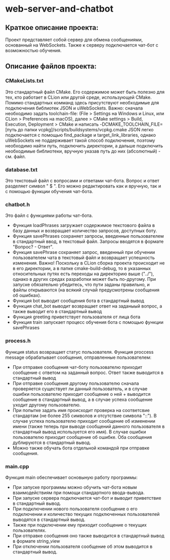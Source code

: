 # web-server-and-chatbot

## Краткое описание проекта:
Проект представляет собой сервер для обмена сообщениями, основанный на WebSockets. Также к серверу подключается чат-бот с возможностью обучения.

## Описание файлов проекта:

### СMakeLists.txt

Это стандартный файл CMake. Его содержимое может быть полезно для тех, кто работает в CLion или другой среде, использующей CMake.
Помимо стандартных комманд здесь присутствуют необходимые для подключения библиотек JSON и uWebSockets.
Важно: сначала необходимо задать toolchain-file: (File > Settings на Windows и Linux, или CLion > Preferences на macOS),
далее > CMake settings > Build, Execution, Deployment > CMake и написать -DCMAKE_TOOLCHAIN_FILE=[путь до папки vcpkg]/scripts/buildsystems/vcpkg.cmake
JSON легко подключается с помощью find_package и target_link_libraries, однако uWebSockets не поддерживает такой способ подключения,
поэтому необходимо найти путь, подключить директории, а дальше подключить необходимые библиотеки, вручную указав путь до них (абсолютный) - см. файл.

### database.txt

Это текстовый файл с вопросами и ответами чат-бота. Вопрос и ответ разделяет символ " $ ".
Его можно редактировать как и вручную, так и с помощью функции обучения чат-бота.

### chatbot.h

Это файл с функциями работы чат-бота.
- Функция loadPhrases загружает содержимое текстового файла в базу данных и возвращает количество запросов, доступных боту.
- Функция savePhrases сохраняет запросы, введенные пользователем в стандартный ввод, в текстовый файл. Запросы вводятся в формате "Вопрос? - Ответ".
- Функция savePhrase сохраняет запрос, введенный при обучении пользователем чата в текстовый файл и возвращает успешность изменения.
Важно! Поскольку в CLion сборка проекта происходит не в его директории, а в папке cmake-build-debug, то в указанных относительных путях есть
переходы на директорию выше ("../"), однако в других средах разработки может быть по-другому. При запуске обязательно убедитесь,
что пути заданы правильно, и файлы открываются (на всякий случай предусмотрены сообщения об ошибках).
- Функция bot выводит сообщения бота в стандартный вывод
- Функция chat_bot выводит возвращает ответ на заданыый вопрос, а также выводит его в стандартный вывод
- Функция greeting приветствует пользователя от лица бота
- Функция train запускает процесс обучения бота с помощью функции savePhrases

### process.h

Функция status возвращает статус пользователя.
Функция proccess message обрабатывает сообщения, отправленные пользователем:
- При отправке сообщения чат-боту пользователю приходит сообщение с ответом на заданный вопрос. Ответ также выводится в стандартный вывод
- При отправке сообщения другому пользователю сначала проверяется существует ли данный пользователь, и в случае ошибки пользователю приходит
сообщение о ней + выводится сообщение в стандартный вывод, а в случае успеха сообщение уходит другому пользователю.
- При попытке задать имя происходит проверка на соответсвие стандартам (не более 255 символов и отсутствие символа "::"). В случае успеха пользователю
приходит сообщение об изменении имени (также теперь при выводе сообщений данного пользователя в стандартный вывод используется его имя). В случае ошибки
пользователю приходит сообщение об ошибке. Оба сообщения дублируются в стандартный вывод.
- Можно также обучать бота отдельной командой при отправке сообщения.

### main.cpp

Функция main обеспечивает основыную работу программы:
- При запуске программы можно обучить чат-бота новым взаимодействиям при помощи стандартного ввода-вывода.
- При запуске сервера подключается чат-бот и выводит приветствие в стандартный вывод. 
- При подключении нового пользователя сообщение о его подключении и количество текущих подключенных пользователей выводятся в стандартный вывод.
- Также при подключении ему приходит сообщение о текущих пользователях.
- При отправке сообщения оно также выводится в стандартный вывод в формате string_view
- При отключении пользователя сообщение об этом выводится в стандартный вывод.

